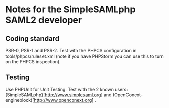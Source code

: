 Notes for the SimpleSAMLphp SAML2 developer
===========================================

Coding standard
---------------
PSR-0, PSR-1 and PSR-2.
Test with the PHPCS configuration in tools/phpcs/ruleset.xml
(note if you have PHPStorm you can use this to turn on the PHPCS inspection).


Testing
-------
Use PHPUnit for Unit Testing.
Test with the 2 known users: (SimpleSAMLphp)[http://www.simplesaml.org] and
(OpenConext-engineblock)[http://www.openconext.org] .
